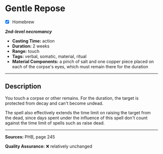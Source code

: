 # Gentle Repose
- [x] Homebrew

***2nd-level necromancy***
- **Casting Time:** action
- **Duration:** 2 weeks
- **Range:** touch
- **Tags:** verbal, somatic, material, ritual
- **Material Components:** a pinch of salt and one copper piece placed on each of the corpse's eyes, which must remain there for the duration

---

## Description
You touch a corpse or other remains.
For the duration, the target is protected from decay and can't become undead.

The spell also effectively extends the time limit on raising the target from the dead, since days spent under the influence of this spell don't count against the time limit of spells such as raise dead.

---

**Sources:** PHB, page 245

**Quality Assurance:** :x: relatively unchanged

